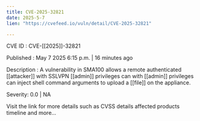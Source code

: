 ```yaml
---
title: CVE-2025-32821
date: 2025-5-7
lien: "https://cvefeed.io/vuln/detail/CVE-2025-32821"

---
```


CVE ID : CVE-[[2025]]-32821

Published :  May 7
2025
6:15 p.m. | 16 minutes ago

Description : A vulnerability in SMA100 allows a remote authenticated  [[attacker]] with SSLVPN  [[admin]] privileges can with  [[admin]] privileges can inject shell command arguments to upload a  [[file]] on the appliance.

Severity: 0.0 | NA

Visit the link for more details
such as CVSS details
affected products
timeline
and more...
